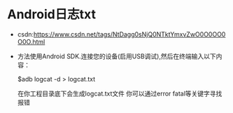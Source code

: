 # Android日志txt

* csdn:https://www.csdn.net/tags/NtDagg0sNjQ0NTktYmxvZwO0O0OO0O0O.html

* 方法使用Android SDK.连接您的设备(启用USB调试),然后在终端输入以下内容：

  $adb logcat -d > logcat.txt

  在你工程目录底下会生成logcat.txt文件  你可以通过error fatal等关键字寻找报错

  

